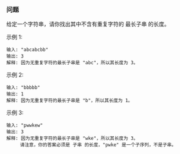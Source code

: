 ### 问题
给定一个字符串，请你找出其中不含有重复字符的 最长子串 的长度。

示例 1:
````
输入: "abcabcbb"
输出: 3 
解释: 因为无重复字符的最长子串是 "abc"，所以其长度为 3。
````

示例 2:
````
输入: "bbbbb"
输出: 1
解释: 因为无重复字符的最长子串是 "b"，所以其长度为 1。
````

示例 3:
````
输入: "pwwkew"
输出: 3
解释: 因为无重复字符的最长子串是 "wke"，所以其长度为 3。
     请注意，你的答案必须是 子串 的长度，"pwke" 是一个子序列，不是子串。
````